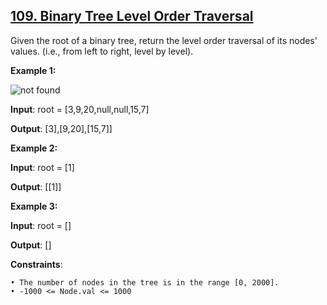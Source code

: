 <h2><a href="https://leetcode.com/problems/binary-tree-level-order-traversal/description/">109. Binary Tree Level Order Traversal</a></h2>

Given the root of a binary tree, return the level order traversal of its nodes' values. (i.e., from left to right, level by level).

**Example 1:**

<img src="https://assets.leetcode.com/uploads/2021/02/19/tree1.jpg" alt="not found">

**Input**: root = [3,9,20,null,null,15,7]

**Output**: [3],[9,20],[15,7]]

**Example 2:**

**Input**: root = [1]

**Output**: [[1]]

**Example 3:**

**Input**: root = []

**Output**: []

**Constraints**:

    • The number of nodes in the tree is in the range [0, 2000].
    • -1000 <= Node.val <= 1000
